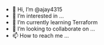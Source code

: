 - 👋 Hi, I’m @ajay4315
- 👀 I’m interested in ...
- 🌱 I’m currently learning Terraform
- 💞️ I’m looking to collaborate on ...
- 📫 How to reach me ...

<!---
ajay4315/ajay4315 is a ✨ special ✨ repository because its `README.md` (this file) appears on your GitHub profile.
You can click the Preview link to take a look at your changes.
--->
